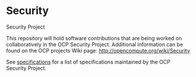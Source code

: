 # Security
Security Project

This repository will hold software contributions that are being worked on collaboratively in the OCP Security Project. 
Additional information can be found on the OCP projects Wiki page: http://opencompute.org/wiki/Security

See [specifications](./specifications) for a list of specifications maintained by the OCP Security Project.
